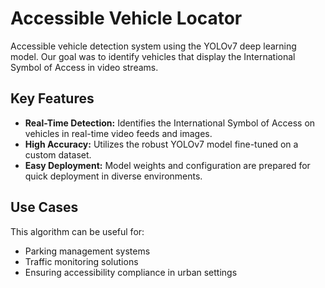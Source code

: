 # Accessible Vehicle Locator
Accessible vehicle detection system using the YOLOv7 deep learning model. Our goal was to identify vehicles that display the International Symbol of Access in video streams.

## Key Features
- **Real-Time Detection:** Identifies the International Symbol of Access on vehicles in real-time video feeds and images.
- **High Accuracy:** Utilizes the robust YOLOv7 model fine-tuned on a custom dataset.
- **Easy Deployment:** Model weights and configuration are prepared for quick deployment in diverse environments.

## Use Cases

This algorithm can be useful for:
- Parking management systems
- Traffic monitoring solutions
- Ensuring accessibility compliance in urban settings
